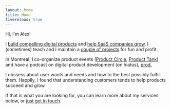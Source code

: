 ```yaml
---
layout: home
title: Home
livereload: true
---
```



<!-- # Product development and growth -->

Hi, I'm Alex! 

I [build compelling digital products](#development) and [help SaaS companies grow](#growth), I (sometimes) teach and I maintain a [couple of projects](/projects) for fun and profit.


In Montreal, I co-organize product events ([Product Circle](https://www.meetup.com/Product-Circle-Montreal/), [Product Tank](https://www.meetup.com/ProductTank-Montreal/)) and have a podcast on digital product development (on hiatus), [prod.](www.leprodcast.com)

I obssess about user wants and needs and how to the best possibly fulfill them. Happily, I found that understanding customers tends to help products succeed and grow.

If that is what you are looking for, you can learn more about my services below, or [just get in touch](/contact). 


